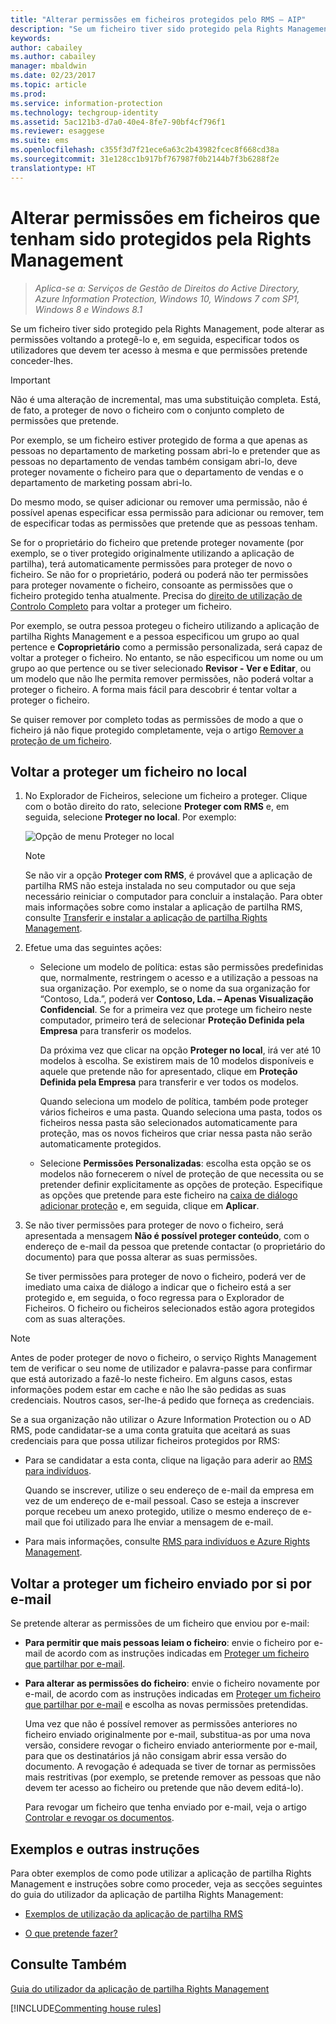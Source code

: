 ```yaml
---
title: "Alterar permissões em ficheiros protegidos pelo RMS – AIP"
description: "Se um ficheiro tiver sido protegido pela Rights Management, pode alterar as permissões voltando a protegê-lo e, em seguida, especificar todos os utilizadores que devem ter acesso à mesma e que permissões pretende conceder-lhes."
keywords: 
author: cabailey
ms.author: cabailey
manager: mbaldwin
ms.date: 02/23/2017
ms.topic: article
ms.prod: 
ms.service: information-protection
ms.technology: techgroup-identity
ms.assetid: 5ac121b3-d7a0-40e4-8fe7-90bf4cf796f1
ms.reviewer: esaggese
ms.suite: ems
ms.openlocfilehash: c355f3d7f21ece6a63c2b43982fcec8f668cd38a
ms.sourcegitcommit: 31e128cc1b917bf767987f0b2144b7f3b6288f2e
translationtype: HT
---
```

# <a name="change-permissions-on-files-that-have-been-protected-by-rights-management"></a>Alterar permissões em ficheiros que tenham sido protegidos pela Rights Management

>*Aplica-se a: Serviços de Gestão de Direitos do Active Directory, Azure Information Protection, Windows 10, Windows 7 com SP1, Windows 8 e Windows 8.1*

Se um ficheiro tiver sido protegido pela Rights Management, pode alterar as permissões voltando a protegê-lo e, em seguida, especificar todos os utilizadores que devem ter acesso à mesma e que permissões pretende conceder-lhes.

> [!IMPORTANT]
> Não é uma alteração de incremental, mas uma substituição completa. Está, de fato, a proteger de novo o ficheiro com o conjunto completo de permissões que pretende.
> 
>  Por exemplo, se um ficheiro estiver protegido de forma a que apenas as pessoas no departamento de marketing possam abri-lo e pretender que as pessoas no departamento de vendas também consigam abri-lo, deve proteger novamente o ficheiro para que o departamento de vendas e o departamento de marketing possam abri-lo.
>
> Do mesmo modo, se quiser adicionar ou remover uma permissão, não é possível apenas especificar essa permissão para adicionar ou remover, tem de especificar todas as permissões que pretende que as pessoas tenham.

Se for o proprietário do ficheiro que pretende proteger novamente (por exemplo, se o tiver protegido originalmente utilizando a aplicação de partilha), terá automaticamente permissões para proteger de novo o ficheiro. Se não for o proprietário, poderá ou poderá não ter permissões para proteger novamente o ficheiro, consoante as permissões que o ficheiro protegido tenha atualmente. Precisa do [direito de utilização de Controlo Completo](../deploy-use/configure-usage-rights.md#usage-rights-and-descriptions) para voltar a proteger um ficheiro.

Por exemplo, se outra pessoa protegeu o ficheiro utilizando a aplicação de partilha Rights Management e a pessoa especificou um grupo ao qual pertence e **Coproprietário** como a permissão personalizada, será capaz de voltar a proteger o ficheiro. No entanto, se não especificou um nome ou um grupo ao que pertence ou se tiver selecionado **Revisor - Ver e Editar**, ou um modelo que não lhe permita remover permissões, não poderá voltar a proteger o ficheiro. A forma mais fácil para descobrir é tentar voltar a proteger o ficheiro.

Se quiser remover por completo todas as permissões de modo a que o ficheiro já não fique protegido completamente, veja o artigo [Remover a proteção de um ficheiro](sharing-app-remove-protection.md).

## <a name="to-re-protect-a-file-in-place"></a>Voltar a proteger um ficheiro no local

1.  No Explorador de Ficheiros, selecione um ficheiro a proteger. Clique com o botão direito do rato, selecione **Proteger com RMS** e, em seguida, selecione **Proteger no local**. Por exemplo:

    ![Opção de menu Proteger no local](../media/ADRMS_MSRMSApp_SP_CompanyDefined.png)

    > [!NOTE]
    > Se não vir a opção **Proteger com RMS**, é provável que a aplicação de partilha RMS não esteja instalada no seu computador ou que seja necessário reiniciar o computador para concluir a instalação. Para obter mais informações sobre como instalar a aplicação de partilha RMS, consulte [Transferir e instalar a aplicação de partilha Rights Management](install-sharing-app.md).

2.  Efetue uma das seguintes ações:

    -   Selecione um modelo de política: estas são permissões predefinidas que, normalmente, restringem o acesso e a utilização a pessoas na sua organização. Por exemplo, se o nome da sua organização for “Contoso, Lda.”, poderá ver **Contoso, Lda. – Apenas Visualização Confidencial**. Se for a primeira vez que protege um ficheiro neste computador, primeiro terá de selecionar **Proteção Definida pela Empresa** para transferir os modelos.

        Da próxima vez que clicar na opção **Proteger no local**, irá ver até 10 modelos à escolha. Se existirem mais de 10 modelos disponíveis e aquele que pretende não for apresentado, clique em **Proteção Definida pela Empresa** para transferir e ver todos os modelos.

        Quando seleciona um modelo de política, também pode proteger vários ficheiros e uma pasta. Quando seleciona uma pasta, todos os ficheiros nessa pasta são selecionados automaticamente para proteção, mas os novos ficheiros que criar nessa pasta não serão automaticamente protegidos.

    -   Selecione **Permissões Personalizadas**: escolha esta opção se os modelos não fornecerem o nível de proteção de que necessita ou se pretender definir explicitamente as opções de proteção. Especifique as opções que pretende para este ficheiro na [caixa de diálogo adicionar proteção](sharing-app-dialog-box.md) e, em seguida, clique em **Aplicar**.

3. Se não tiver permissões para proteger de novo o ficheiro, será apresentada a mensagem **Não é possível proteger conteúdo**, com o endereço de e-mail da pessoa que pretende contactar (o proprietário do documento) para que possa alterar as suas permissões.

    Se tiver permissões para proteger de novo o ficheiro, poderá ver de imediato uma caixa de diálogo a indicar que o ficheiro está a ser protegido e, em seguida, o foco regressa para o Explorador de Ficheiros. O ficheiro ou ficheiros selecionados estão agora protegidos com as suas alterações. 

> [!NOTE]
> Antes de poder proteger de novo o ficheiro, o serviço Rights Management tem de verificar o seu nome de utilizador e palavra-passe para confirmar que está autorizado a fazê-lo neste ficheiro. Em alguns casos, estas informações podem estar em cache e não lhe são pedidas as suas credenciais. Noutros casos, ser-lhe-á pedido que forneça as credenciais.
>
> Se a sua organização não utilizar o Azure Information Protection ou o AD RMS, pode candidatar-se a uma conta gratuita que aceitará as suas credenciais para que possa utilizar ficheiros protegidos por RMS:
>
> -   Para se candidatar a esta conta, clique na ligação para aderir ao [RMS para indivíduos](http://go.microsoft.com/fwlink/?LinkId=309469).
>
>     Quando se inscrever, utilize o seu endereço de e-mail da empresa em vez de um endereço de e-mail pessoal. Caso se esteja a inscrever porque recebeu um anexo protegido, utilize o mesmo endereço de e-mail que foi utilizado para lhe enviar a mensagem de e-mail.
> -   Para mais informações, consulte [RMS para indivíduos e Azure Rights Management](../understand-explore/rms-for-individuals.md).

## <a name="to-re-protect-a-file-that-you-have-emailed"></a>Voltar a proteger um ficheiro enviado por si por e-mail

Se pretende alterar as permissões de um ficheiro que enviou por e-mail:

- **Para permitir que mais pessoas leiam o ficheiro**: envie o ficheiro por e-mail de acordo com as instruções indicadas em [Proteger um ficheiro que partilhar por e-mail](sharing-app-protect-by-email.md).

- **Para alterar as permissões do ficheiro**: envie o ficheiro novamente por e-mail, de acordo com as instruções indicadas em [Proteger um ficheiro que partilhar por e-mail](sharing-app-protect-by-email.md) e escolha as novas permissões pretendidas. 

    Uma vez que não é possível remover as permissões anteriores no ficheiro enviado originalmente por e-mail, substitua-as por uma nova versão, considere revogar o ficheiro enviado anteriormente por e-mail, para que os destinatários já não consigam abrir essa versão do documento. A revogação é adequada se tiver de tornar as permissões mais restritivas (por exemplo, se pretende remover as pessoas que não devem ter acesso ao ficheiro ou pretende que não devem editá-lo).

    Para revogar um ficheiro que tenha enviado por e-mail, veja o artigo [Controlar e revogar os documentos](sharing-app-track-revoke.md).


## <a name="examples-and-other-instructions"></a>Exemplos e outras instruções
Para obter exemplos de como pode utilizar a aplicação de partilha Rights Management e instruções sobre como proceder, veja as secções seguintes do guia do utilizador da aplicação de partilha Rights Management:

-   [Exemplos de utilização da aplicação de partilha RMS](sharing-app-user-guide.md#examples-for-using-the-rms-sharing-application)

-   [O que pretende fazer?](sharing-app-user-guide.md#what-do-you-want-to-do)

## <a name="see-also"></a>Consulte Também
[Guia do utilizador da aplicação de partilha Rights Management](sharing-app-user-guide.md)

[!INCLUDE[Commenting house rules](../includes/houserules.md)]